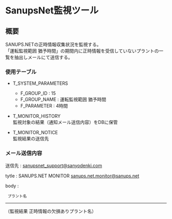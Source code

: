﻿# SanupsNet監視ツール

## 概要

SANUPS.NETの正時情報収集状況を監視する。  
「運転監視範囲 猶予時間」の期間内に正時情報を受信していないプラントの一覧を抽出しメールにて送信する。

### 使用テーブル

- T_SYSTEM_PARAMETERS  
  - F_GROUP_ID : 15  
  - F_GROUP_NAME : 運転監視範囲 猶予時間  
  - F_PARAMETER : 4時間  

- T_MONITOR_HISTORY  
  監視対象の結果（通知メール送信内容）をDBに保管  

- T_MONITOR_NOTICE  
  監視結果の送信先  

### メール送信内容

送信先 : 
sanupsnet_support@sanyodenki.com

tytle :
SANUPS.NET MONITOR <sanups.net.monitor@sanups.net>

body : 

     プラント名     
--------------------
（監視結果 正時情報の欠損ありプラント名）
